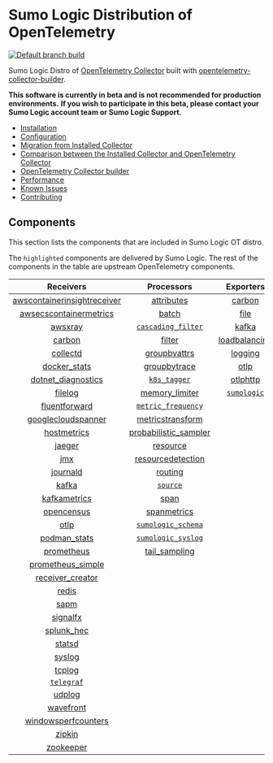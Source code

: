 # Sumo Logic Distribution of OpenTelemetry

[![Default branch build](https://github.com/SumoLogic/sumologic-otel-collector/actions/workflows/dev_builds.yml/badge.svg)](https://github.com/SumoLogic/sumologic-otel-collector/actions/workflows/dev_builds.yml)

Sumo Logic Distro of [OpenTelemetry Collector][otc_link] built with
[opentelemetry-collector-builder][otc_builder_link].

[otc_link]: https://github.com/open-telemetry/opentelemetry-collector
[otc_builder_link]: https://github.com/open-telemetry/opentelemetry-collector-builder

**This software is currently in beta and is not recommended for production environments.**
**If you wish to participate in this beta, please contact your Sumo Logic account team or Sumo Logic Support.**

- [Installation](docs/Installation.md)
- [Configuration](docs/Configuration.md)
- [Migration from Installed Collector](docs/Migration.md)
- [Comparison between the Installed Collector and OpenTelemetry Collector](docs/Comparison.md)
- [OpenTelemetry Collector builder](./otelcolbuilder/README.md)
- [Performance](docs/Performance.md)
- [Known Issues](docs/KnownIssues.md)
- [Contributing](./CONTRIBUTING.md)

## Components

This section lists the components that are included in Sumo Logic OT distro.

The `highlighted` components are delivered by Sumo Logic.
The rest of the components in the table are upstream OpenTelemetry components.

|                         Receivers                          |                       Processors                       |               Exporters                |                 Extensions                  |
|:----------------------------------------------------------:|:------------------------------------------------------:|:--------------------------------------:|:-------------------------------------------:|
| [awscontainerinsightreceiver][awscontainerinsightreceiver] |           [attributes][attributesprocessor]            |        [carbon][carbonexporter]        | [bearertokenauth][bearertokenauthextension] |
|  [awsecscontainermetrics][awsecscontainermetricsreceiver]  |                [batch][batchprocessor]                 |          [file][fileexporter]          |    [file_storage][filestorageextension]     |
|                 [awsxray][awsxrayreceiver]                 |     [`cascading_filter`][cascadingfilterprocessor]     |         [kafka][kafkaexporter]         |    [health_check][healthcheckextension]     |
|                  [carbon][carbonreceiver]                  |               [filter][filterprocessor]                | [loadbalancing][loadbalancingexporter] |     [memory_ballast][ballastextension]      |
|                [collectd][collectdreceiver]                |         [groupbyattrs][groupbyattrsprocessor]          |       [logging][loggingexporter]       |          [oidc][oidcauthextension]          |
|            [docker_stats][dockerstatsreceiver]             |         [groupbytrace][groupbytraceprocessor]          |          [otlp][otlpexporter]          |           [pprof][pprofextension]           |
|      [dotnet_diagnostics][dotnetdiagnosticsreceiver]       |              [`k8s_tagger`][k8sprocessor]              |      [otlphttp][otlphttpexporter]      |      [`sumologic`][sumologicextension]      |
|                 [filelog][filelogreceiver]                 |        [memory_limiter][memorylimiterprocessor]        |    [`sumologic`][sumologicexporter]    |          [zpages][zpagesextension]          |
|           [fluentforward][fluentforwardreceiver]           |     [`metric_frequency`][metricfrequencyprocessor]     |                                        |                                             |
|      [googlecloudspanner][googlecloudspannerreceiver]      |     [metricstransform][metricstransformprocessor]      |                                        |                                             |
|             [hostmetrics][hostmetricsreceiver]             | [probabilistic_sampler][probabilisticsamplerprocessor] |                                        |                                             |
|                  [jaeger][jaegerreceiver]                  |             [resource][resourceprocessor]              |                                        |                                             |
|                     [jmx][jmxreceiver]                     |    [resourcedetection][resourcedetectionprocessor]     |                                        |                                             |
|                [journald][journaldreceiver]                |              [routing][routingprocessor]               |                                        |                                             |
|                   [kafka][kafkareceiver]                   |              [`source`][sourceprocessor]               |                                        |                                             |
|            [kafkametrics][kafkametricsreceiver]            |                 [span][spanprocessor]                  |                                        |                                             |
|              [opencensus][opencensusreceiver]              |          [spanmetrics][spanmetricsprocessor]           |                                        |                                             |
|                    [otlp][otlpreceiver]                    |     [`sumologic_schema`][sumologicschemaprocessor]     |                                        |                                             |
|               [podman_stats][podmanreceiver]               |     [`sumologic_syslog`][sumologicsyslogprocessor]     |                                        |                                             |
|              [prometheus][prometheusreceiver]              |         [tail_sampling][tailsamplingprocessor]         |                                        |                                             |
|       [prometheus_simple][simpleprometheusreceiver]        |                                                        |                                        |                                             |
|            [receiver_creator][receivercreator]             |                                                        |                                        |                                             |
|                   [redis][redisreceiver]                   |                                                        |                                        |                                             |
|                    [sapm][sapmreceiver]                    |                                                        |                                        |                                             |
|                [signalfx][signalfxreceiver]                |                                                        |                                        |                                             |
|              [splunk_hec][splunkhecreceiver]               |                                                        |                                        |                                             |
|                  [statsd][statsdreceiver]                  |                                                        |                                        |                                             |
|                  [syslog][syslogreceiver]                  |                                                        |                                        |                                             |
|                  [tcplog][tcplogreceiver]                  |                                                        |                                        |                                             |
|               [`telegraf`][telegrafreceiver]               |                                                        |                                        |                                             |
|                  [udplog][udplogreceiver]                  |                                                        |                                        |                                             |
|               [wavefront][wavefrontreceiver]               |                                                        |                                        |                                             |
|     [windowsperfcounters][windowsperfcountersreceiver]     |                                                        |                                        |                                             |
|                  [zipkin][zipkinreceiver]                  |                                                        |                                        |                                             |
|               [zookeeper][zookeeperreceiver]               |                                                        |                                        |                                             |

[awscontainerinsightreceiver]: https://github.com/open-telemetry/opentelemetry-collector-contrib/tree/v0.46.0/receiver/awscontainerinsightreceiver
[awsecscontainermetricsreceiver]: https://github.com/open-telemetry/opentelemetry-collector-contrib/tree/v0.46.0/receiver/awsecscontainermetricsreceiver
[awsxrayreceiver]: https://github.com/open-telemetry/opentelemetry-collector-contrib/tree/v0.46.0/receiver/awsxrayreceiver
[carbonreceiver]: https://github.com/open-telemetry/opentelemetry-collector-contrib/tree/v0.46.0/receiver/carbonreceiver
[collectdreceiver]: https://github.com/open-telemetry/opentelemetry-collector-contrib/tree/v0.46.0/receiver/collectdreceiver
[dockerstatsreceiver]: https://github.com/open-telemetry/opentelemetry-collector-contrib/tree/v0.46.0/receiver/dockerstatsreceiver
[dotnetdiagnosticsreceiver]: https://github.com/open-telemetry/opentelemetry-collector-contrib/tree/v0.46.0/receiver/dotnetdiagnosticsreceiver
[filelogreceiver]: https://github.com/open-telemetry/opentelemetry-collector-contrib/tree/v0.46.0/receiver/filelogreceiver
[fluentforwardreceiver]: https://github.com/open-telemetry/opentelemetry-collector-contrib/tree/v0.46.0/receiver/fluentforwardreceiver
[googlecloudspannerreceiver]: https://github.com/open-telemetry/opentelemetry-collector-contrib/tree/v0.46.0/receiver/googlecloudspannerreceiver
[hostmetricsreceiver]: https://github.com/open-telemetry/opentelemetry-collector-contrib/tree/v0.46.0/receiver/hostmetricsreceiver
[jaegerreceiver]: https://github.com/open-telemetry/opentelemetry-collector-contrib/tree/v0.46.0/receiver/jaegerreceiver
[jmxreceiver]: https://github.com/open-telemetry/opentelemetry-collector-contrib/tree/v0.46.0/receiver/jmxreceiver
[journaldreceiver]: https://github.com/open-telemetry/opentelemetry-collector-contrib/tree/v0.46.0/receiver/journaldreceiver
[kafkareceiver]: https://github.com/open-telemetry/opentelemetry-collector-contrib/tree/v0.46.0/receiver/kafkareceiver
[kafkametricsreceiver]: https://github.com/open-telemetry/opentelemetry-collector-contrib/tree/v0.46.0/receiver/kafkametricsreceiver
[opencensusreceiver]: https://github.com/open-telemetry/opentelemetry-collector-contrib/tree/v0.46.0/receiver/opencensusreceiver
[otlpreceiver]: https://github.com/open-telemetry/opentelemetry-collector/tree/v0.46.0/receiver/otlpreceiver
[podmanreceiver]: https://github.com/open-telemetry/opentelemetry-collector-contrib/tree/v0.46.0/receiver/podmanreceiver
[prometheusreceiver]: https://github.com/open-telemetry/opentelemetry-collector-contrib/tree/v0.46.0/receiver/prometheusreceiver
[receivercreator]: https://github.com/open-telemetry/opentelemetry-collector-contrib/tree/v0.46.0/receiver/receivercreator
[redisreceiver]: https://github.com/open-telemetry/opentelemetry-collector-contrib/tree/v0.46.0/receiver/redisreceiver
[sapmreceiver]: https://github.com/open-telemetry/opentelemetry-collector-contrib/tree/v0.46.0/receiver/sapmreceiver
[signalfxreceiver]: https://github.com/open-telemetry/opentelemetry-collector-contrib/tree/v0.46.0/receiver/signalfxreceiver
[simpleprometheusreceiver]: https://github.com/open-telemetry/opentelemetry-collector-contrib/tree/v0.46.0/receiver/simpleprometheusreceiver
[splunkhecreceiver]: https://github.com/open-telemetry/opentelemetry-collector-contrib/tree/v0.46.0/receiver/splunkhecreceiver
[syslogreceiver]: https://github.com/open-telemetry/opentelemetry-collector-contrib/tree/v0.46.0/receiver/syslogreceiver
[statsdreceiver]: https://github.com/open-telemetry/opentelemetry-collector-contrib/tree/v0.46.0/receiver/statsdreceiver
[tcplogreceiver]: https://github.com/open-telemetry/opentelemetry-collector-contrib/tree/v0.46.0/receiver/tcplogreceiver
[telegrafreceiver]: ./pkg/receiver/telegrafreceiver
[udplogreceiver]: https://github.com/open-telemetry/opentelemetry-collector-contrib/tree/v0.46.0/receiver/udplogreceiver
[wavefrontreceiver]: https://github.com/open-telemetry/opentelemetry-collector-contrib/tree/v0.46.0/receiver/wavefrontreceiver
[windowsperfcountersreceiver]: https://github.com/open-telemetry/opentelemetry-collector-contrib/tree/v0.46.0/receiver/windowsperfcountersreceiver
[zipkinreceiver]: https://github.com/open-telemetry/opentelemetry-collector-contrib/tree/v0.46.0/receiver/zipkinreceiver
[zookeeperreceiver]: https://github.com/open-telemetry/opentelemetry-collector-contrib/tree/v0.46.0/receiver/zookeeperreceiver

[attributesprocessor]: https://github.com/open-telemetry/opentelemetry-collector-contrib/tree/v0.46.0/processor/attributesprocessor
[batchprocessor]: https://github.com/open-telemetry/opentelemetry-collector/tree/v0.46.0/processor/batchprocessor
[cascadingfilterprocessor]: ./pkg/processor/cascadingfilterprocessor
[filterprocessor]: https://github.com/open-telemetry/opentelemetry-collector-contrib/tree/v0.46.0/processor/filterprocessor
[groupbyattrsprocessor]: https://github.com/open-telemetry/opentelemetry-collector-contrib/tree/v0.46.0/processor/groupbyattrsprocessor
[groupbytraceprocessor]: https://github.com/open-telemetry/opentelemetry-collector-contrib/tree/v0.46.0/processor/groupbytraceprocessor
[k8sprocessor]: ./pkg/processor/k8sprocessor
[memorylimiterprocessor]: https://github.com/open-telemetry/opentelemetry-collector/tree/v0.46.0/processor/memorylimiterprocessor
[metricfrequencyprocessor]: ./pkg/processor/metricfrequencyprocessor
[metricstransformprocessor]: https://github.com/open-telemetry/opentelemetry-collector-contrib/tree/v0.46.0/processor/metricstransformprocessor
[probabilisticsamplerprocessor]: https://github.com/open-telemetry/opentelemetry-collector-contrib/tree/v0.46.0/processor/probabilisticsamplerprocessor
[resourcedetectionprocessor]: https://github.com/open-telemetry/opentelemetry-collector-contrib/tree/v0.46.0/processor/resourcedetectionprocessor
[resourceprocessor]: https://github.com/open-telemetry/opentelemetry-collector-contrib/tree/v0.46.0/processor/resourceprocessor
[routingprocessor]: https://github.com/open-telemetry/opentelemetry-collector-contrib/tree/v0.46.0/processor/routingprocessor
[sourceprocessor]: ./pkg/processor/sourceprocessor
[spanmetricsprocessor]: https://github.com/open-telemetry/opentelemetry-collector-contrib/tree/v0.46.0/processor/spanmetricsprocessor
[spanprocessor]: https://github.com/open-telemetry/opentelemetry-collector-contrib/tree/v0.46.0/processor/spanprocessor
[sumologicschemaprocessor]: ./pkg/processor/sumologicschemaprocessor
[sumologicsyslogprocessor]: ./pkg/processor/sumologicsyslogprocessor
[tailsamplingprocessor]: https://github.com/open-telemetry/opentelemetry-collector-contrib/tree/v0.46.0/processor/tailsamplingprocessor

[carbonexporter]: https://github.com/open-telemetry/opentelemetry-collector-contrib/tree/v0.46.0/exporter/carbonexporter
[fileexporter]: https://github.com/open-telemetry/opentelemetry-collector-contrib/tree/v0.46.0/exporter/fileexporter
[kafkaexporter]: https://github.com/open-telemetry/opentelemetry-collector-contrib/tree/v0.46.0/exporter/kafkaexporter
[loadbalancingexporter]: https://github.com/open-telemetry/opentelemetry-collector-contrib/tree/v0.46.0/exporter/loadbalancingexporter
[loggingexporter]: https://github.com/open-telemetry/opentelemetry-collector/tree/v0.46.0/exporter/loggingexporter
[otlpexporter]: https://github.com/open-telemetry/opentelemetry-collector/tree/v0.46.0/exporter/otlpexporter
[otlphttpexporter]: https://github.com/open-telemetry/opentelemetry-collector/tree/v0.46.0/exporter/otlphttpexporter
[sumologicexporter]: ./pkg/exporter/sumologicexporter

[ballastextension]: https://github.com/open-telemetry/opentelemetry-collector/tree/v0.46.0/extension/ballastextension
[bearertokenauthextension]: https://github.com/open-telemetry/opentelemetry-collector-contrib/tree/v0.46.0/extension/bearertokenauthextension
[filestorageextension]: https://github.com/open-telemetry/opentelemetry-collector-contrib/tree/v0.46.0/extension/storage/filestorage
[healthcheckextension]: https://github.com/open-telemetry/opentelemetry-collector-contrib/tree/v0.46.0/extension/healthcheckextension
[oidcauthextension]: https://github.com/open-telemetry/opentelemetry-collector-contrib/tree/v0.46.0/extension/oidcauthextension
[pprofextension]: https://github.com/open-telemetry/opentelemetry-collector-contrib/tree/v0.46.0/extension/pprofextension
[sumologicextension]: ./pkg/extension/sumologicextension
[zpagesextension]: https://github.com/open-telemetry/opentelemetry-collector/tree/v0.46.0/extension/zpagesextension
